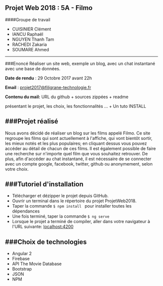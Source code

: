 Projet Web 2018 : 5A - Filmo
------------------------------------------------------
####Groupe de travail
* CUISINIER Clément
* IANCU Raphaël
* NGUYEN Thanh Tam
* RACHEDI Zakaria
* SOUMARE Ahmed
-------------------------------------------------------
###Enoncé
Réaliser un site web, exemple un blog, avec un chat instantané avec une base de données.

**Date de rendu** : 29 Octobre 2017 avant 22h

**Email** : projet2017@filigrane-technologie.fr

**Contenu du mail:** URL du github + sources zippées + readme 

présentant le projet, les choix, les fonctionnalités ... + Un tuto INSTALL

###Projet réalisé
-------------------------------------------------------
Nous avons décidé de réaliser un blog sur les films appelé Filmo.
Ce site regroupe les films qui sont actuellement à l'affiche, qui vont bientôt sortir, les mieux notés et les plus populaires; en cliquant dessus vous pouvez accéder au détail de chacun de ces films. Il est également possible de faire une recherche sur n'importe quel film que vous souhaitez retrouver.
De plus, afin d'accéder au chat instantané, il est nécessaire de se connecter avec un compte google, facebook, twitter, github ou anonymement, selon votre choix.

###Tutoriel d'installation
--------------------------------------------------------
* Télécharger et dézipper le projet depuis GitHub.
* Ouvrir un terminal dans le répertoire du projet ProjetWeb2018.
* Taper la commande `$ npm install ` pour installer toutes les dépendances
* Une fois terminé, taper la commande `$ ng serve`
* Lorsque le projet a terminé de compiler, aller dans votre navigateur à l'URL suivante:  [localhost:4200](localhost:4200)


###Choix de technologies
--------------------------------------------------------
* Angular 2
* Firebase
* API The Movie Database
* Bootstrap
* JSON
* NPM